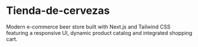 # Tienda-de-cervezas
Modern e-commerce beer store built with Next.js and Tailwind CSS featuring a responsive UI, dynamic product catalog and integrated shopping cart.
